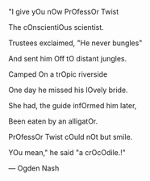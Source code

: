 "I give yOu nOw PrOfessOr Twist

The cOnscientiOus scientist.

Trustees exclaimed, "He never bungles"

And sent him Off tO distant jungles.

Camped On a trOpic riverside

One day he missed his lOvely bride.

She had, the guide infOrmed him later,

Been eaten by an alligatOr.

PrOfessOr Twist cOuld nOt but smile.

YOu mean," he said "a crOcOdile.!"

― Ogden Nash
